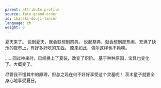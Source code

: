 ```yaml
---
parent: attribute.profile
source: fate-grand-order
id: ibaraki-douji-lancer
language: zh
weight: 0
---
```


夏天来了。
说到夏天，就会联想到祭典。
说起祭典，就会想到那热闹、充满了快乐的夜市上，有好多好吃的东西。
原来如此，偶尔这样也不赖嘛。

……回过神来时，已经换上了夏装，改变了职阶。
基于种种原因，宝具也变化了。大概变了。

尽管我不懂其中的原理，但总之现在何不好好享受这个灵基呢！
茨木童子就要全身心地享受夏日。
